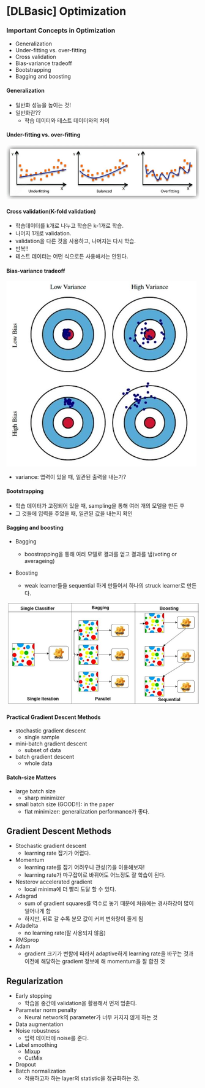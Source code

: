 # [DLBasic] Optimization
### Important Concepts in Optimization
- Generalization
- Under-fitting vs. over-fitting
- Cross validation
- Bias-variance tradeoff
- Bootstrapping
- Bagging and boosting

#### Generalization
- 일반화 성능을 높이는 것!
- 일반화란??
	- 학습 데이터와 테스트 데이터와의 차이

#### Under-fitting vs. over-fitting
![underfitting vs. overfitting](./image/1.JPG)<br>

#### Cross validation(K-fold validation)
- 학습데이터를 k개로 나누고 학습은 k-1개로 학습.
- 나머지 1개로 validation.
- validation을 다른 것을 사용하고, 나머지는 다시 학습.
- 반복!!
- 테스트 데이터는 어떤 식으로든 사용해서는 안된다.


#### Bias-variance tradeoff
![vias and variance](./image/2.JPG)
- variance: 엽력이 있을 때, 일관된 출력을 내는가?
#### Bootstrapping
- 학습 데이터가 고정되어 있을 때, sampling을 통해 여러 개의 모델을 만든 후
- 그 것들에 입력을 주었을 때, 일관된 값을 내는지 확인

#### Bagging and boosting
- Bagging
	- boostrapping을 통해 여러 모델로 결과를 얻고 결과를 냄(voting or averageing)

- Boosting
	- weak learner들을 sequential 하게 만들어서 하나의 struck learner로 만든다.<br>


![bagging_vs_boosting](./image/3.JPG)<br>

#### Practical Gradient Descent Methods
 
- stochastic gradient descent
	- single sample
- mini-batch gradient descent
	- subset of data
- batch gradient descent
	- whole data

#### Batch-size Matters
- large batch size
	- sharp minimizer
- small batch size (GOOD!!): in the paper
	- flat minimizer: generalization performance가 좋다.

## Gradient Descent Methods
- Stochastic gradient descent
	- learning rate 잡기가 어렵다.
- Momentum
	- learning rate를 잡기 어려우니 관성(?)을 이용해보자!
	- learning rate가 마구잡이로 바뀌어도 어느정도 잘 학습이 된다.
- Nesterov accelerated gradient
	- local minima에 더 빨리 도달 할 수 있다.
- Adagrad
	- sum of gradient squares를 역수로 놓기 때문에 처음에는 경사하강이 많이 일어나게 함
	- 하지만, 뒤로 갈 수록 분모 값이 커져 변화량이 줄게 됨
- Adadelta
	- no learning rate(잘 사용되지 않음)
- RMSprop
- Adam
	- gradient 크기가 변함에 따라서 adaptive하게 learning rate을 바꾸는 것과 이전에 해당하는 gradient 정보에 해 momentum을 잘 합친 것

## Regularization
- Early stopping
	- 학습을 중간에 validation을 활용해서 먼저 멈춘다.
- Parameter norm penalty
	- Neural network의 parameter가 너무 커지지 않게 하는 것
- Data augmentation
- Noise robustness
	- 입력 데이터에 noise를 준다.
- Label smoothing
	- Mixup
	- CutMix
- Dropout
- Batch normalization
	- 적용하고자 하는 layer의 statistic을 정규화하는 것.